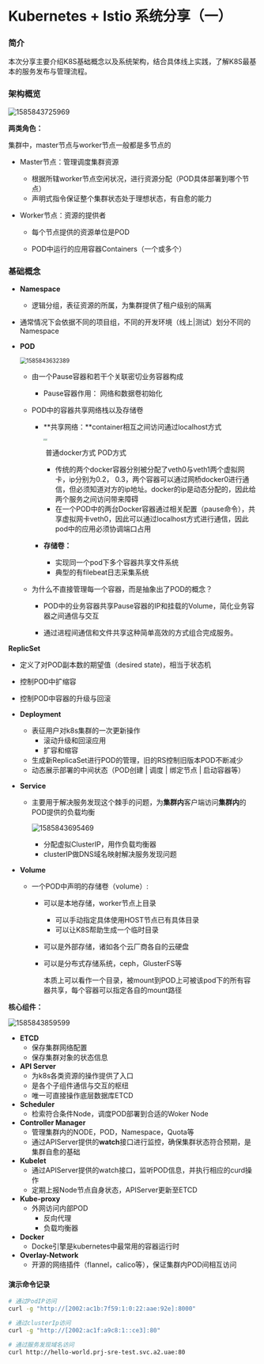 # Kubernetes + Istio 系统分享（一）

### 简介

​		本次分享主要介绍K8S基础概念以及系统架构，结合具体线上实践，了解K8S最基本的服务发布与管理流程。



### 架构概览

![1585843725969](images\1585843725969.png)

**两类角色：**

集群中，master节点与worker节点一般都是多节点的

- Master节点：管理调度集群资源

  - 根据所辖worker节点空闲状况，进行资源分配（POD具体部署到哪个节点）
  - 声明式指令保证整个集群状态处于理想状态，有自愈的能力

- Worker节点：资源的提供者

  - 每个节点提供的资源单位是POD

  - POD中运行的应用容器Containers（一个或多个）




### 基础概念

- **Namespace**
  
  - 逻辑分组，表征资源的所属，为集群提供了租户级别的隔离
- 通常情况下会依据不同的项目组，不同的开发环境（线上|测试）划分不同的Namespace
  
- **POD**

  <img src="images\1585843632389.png" alt="1585843632389" style="zoom:80%;" />

  - 由一个Pause容器和若干个关联密切业务容器构成

    - Pause容器作用： 网络和数据卷初始化 

  - POD中的容器共享网络栈以及存储卷

    - **共享网络：**container相互之间访问通过localhost方式

      <img src="D:\KnowledgeMapping\Kubernetes\images\a.jpg" style="zoom:25%;" /><img src="D:\KnowledgeMapping\Kubernetes\images\b.jpg" style="zoom:25%;" />

      ​                            普通docker方式                                                     POD方式

      - 传统的两个docker容器分别被分配了veth0与veth1两个虚拟网卡，ip分别为0.2， 0.3，两个容器可以通过网桥docker0进行通信，但必须知道对方的ip地址。docker的ip是动态分配的，因此给两个服务之间访问带来障碍
      - 在一个POD中的两台Docker容器通过相关配置（pause命令），共享虚拟网卡veth0，因此可以通过localhost方式进行通信，因此pod中的应用必须协调端口占用 

    - **存储卷：**

      - 实现同一个pod下多个容器共享文件系统
      - 典型的有filebeat日志采集系统

  - 为什么不直接管理每一个容器，而是抽象出了POD的概念？
    - POD中的业务容器共享Pause容器的IP和挂载的Volume，简化业务容器之间通信与交互
    
    - 通过进程间通信和文件共享这种简单高效的方式组合完成服务。 
    
      

**ReplicSet**

- 定义了对POD副本数的期望值（desired  state)，相当于状态机

- 控制POD中扩缩容

- 控制POD中容器的升级与回滚

- **Deployment**

  - 表征用户对k8s集群的一次更新操作
    - 滚动升级和回滚应用
    - 扩容和缩容
  - 生成新ReplicaSet进行POD的管理，旧的RS控制旧版本POD不断减少
  - 动态展示部署的中间状态（POD创建 | 调度 | 绑定节点 | 启动容器等）

- **Service**

  - 主要用于解决服务发现这个棘手的问题，为**集群内**客户端访问**集群内**的POD提供的负载均衡

    ![1585843695469](images\1585843695469.png)

    - 分配虚拟ClusterIP，用作负载均衡器
    - clusterIP做DNS域名映射解决服务发现问题

  

- **Volume**

  - 一个POD中声明的存储卷（volume）:

    - 可以是本地存储，worker节点上目录

      - 可以手动指定具体使用HOST节点已有具体目录
      - 可以让K8S帮助生成一个临时目录

    - 可以是外部存储，诸如各个云厂商各自的云硬盘

    - 可以是分布式存储系统，ceph，GlusterFS等

      本质上可以看作一个目录，被mount到POD上可被该pod下的所有容器共享，每个容器可以指定各自的mount路径



**核心组件：**

![1585843859599](images\1585843859599.png)

- **ETCD**
  -  保存集群网络配置
  - 保存集群对象的状态信息 
- **API Server**
  - 为k8s各类资源的操作提供了入口
  - 是各个子组件通信与交互的枢纽
  - 唯一可直接操作底层数据库ETCD
- **Scheduler**
  - 检索符合条件Node，调度POD部署到合适的Woker Node
- **Controller Manager**
  - 管理集群内的NODE，POD，Namespace，Quota等
  - 通过APIServer提供的**watch**接口进行监控，确保集群状态符合预期，是集群自愈的基础
- **Kubelet**
  - 通过APIServer提供的watch接口，监听POD信息，并执行相应的curd操作
  - 定期上报Node节点自身状态，APIServer更新至ETCD
- **Kube-proxy**
  - 外网访问内部POD
    - 反向代理
    - 负载均衡器
- **Docker**
  -  Docke引擎是kubernetes中最常用的容器运行时
- **Overlay-Network**
  - 开源的网络插件（flannel，calico等），保证集群内POD间相互访问



#### 演示命令记录

```bash
# 通过PodIP访问
curl -g "http://[2002:ac1b:7f59:1:0:22:aae:92e]:8000"

# 通过clusterIp访问
curl -g "http://[2002:ac1f:a9c8:1::ce3]:80"

# 通过服务发现域名访问
curl http://hello-world.prj-sre-test.svc.a2.uae:80

```



